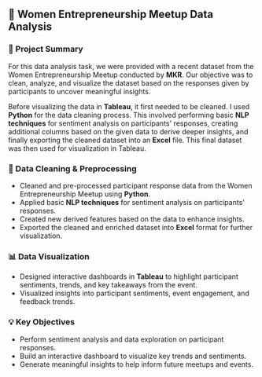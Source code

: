 <h2>💼 Women Entrepreneurship Meetup Data Analysis</h2>

<h3>📌 Project Summary</h3>
<p>
For this data analysis task, we were provided with a recent dataset from the Women Entrepreneurship Meetup conducted by <b>MKR</b>. 
Our objective was to clean, analyze, and visualize the dataset based on the responses given by participants to uncover meaningful insights.
</p>
<p>
Before visualizing the data in <b>Tableau</b>, it first needed to be cleaned. I used <b>Python</b> for the data cleaning process. This involved performing basic <b>NLP techniques</b> for sentiment analysis on participants' responses, creating additional columns based on the given data to derive deeper insights, and finally exporting the cleaned dataset into an <b>Excel</b> file. This final dataset was then used for visualization in Tableau.
</p>

<h3>🧹 Data Cleaning & Preprocessing</h3>
<ul>
  <li>Cleaned and pre-processed participant response data from the Women Entrepreneurship Meetup using <b>Python</b>.</li>
  <li>Applied basic <b>NLP techniques</b> for sentiment analysis on participants' responses.</li>
  <li>Created new derived features based on the data to enhance insights.</li>
  <li>Exported the cleaned and enriched dataset into <b>Excel</b> format for further visualization.</li>
</ul>

<h3>📊 Data Visualization</h3>
<ul>
  <li>Designed interactive dashboards in <b>Tableau</b> to highlight participant sentiments, trends, and key takeaways from the event.</li>
  <li>Visualized insights into participant sentiments, event engagement, and feedback trends.</li>
</ul>

<h3>💡 Key Objectives</h3>
<ul>
  <li>Perform sentiment analysis and data exploration on participant responses.</li>
  <li>Build an interactive dashboard to visualize key trends and sentiments.</li>
  <li>Generate meaningful insights to help inform future meetups and events.</li>
</ul>
